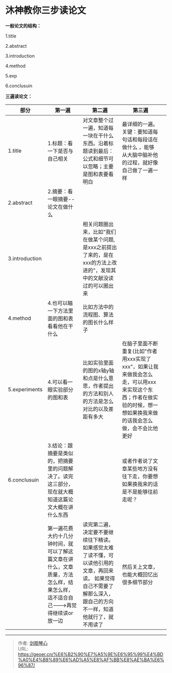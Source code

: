 # 沐神教你三步读论文

<script type="text/javascript" src="/js/src/bai.js"></script>





**一般论文的结构：**

1.title

2.abstract

3.introduction

4.method

5.exp

6.conclusuin



**三遍读论文：**

| 部分           | 第一遍                                                       | 第二遍                                                       | 第三遍                                                       |      |
| -------------- | ------------------------------------------------------------ | ------------------------------------------------------------ | ------------------------------------------------------------ | ---- |
| 1.title        | 1.标题：看一下是否与自己相关                                 | 对文章整个过一遍，知道每一块在干什么东西。沿着标题读到最后：公式和细节可以忽略；主要是图和表要看明白 | 最详细的一遍。关键：要知道每句话和每段话在做什么 ，能够从大脑中脑补他的过程，就好像自己做了一遍一样 |      |
| 2.abstract     | 2.摘要：看一眼摘要--论文在做什么                             |                                                              |                                                              |      |
| 3.introduction |                                                              | 相关问题圈出来，比如"我们在做某个问题,是xxx之前提出了来的，是在xxx的方法上改进的"，发现其中的文献没读过的可以圈出来 |                                                              |      |
| 4.method       | 4.也可以瞄一下方法里面的图和表看看他在干什么                 | 比如方法中的流程图、算法的图长什么样子                       |                                                              |      |
| 5.experiments  | 4.可以看一眼实验部分的图和表                                 | 比如实验里面的图的x轴y轴和点是什么意思，作者提出的方法和别人的方法是怎么对比的以及差距有多大 | 在脑子里面不断重复(比如"作者用xxx实现了xxx"，如果让我来做我会怎么走，可以用xxx来实现这个东西；作者在做实验的时候，想一想如果换我来做的话我会怎么做，会不会比他更好 |      |
| 6.conclusuin   | 3.结论：跟摘要是类似的，把摘要里的问题解决了。读完这三部分，现在就大概知道这篇论文大概在讲什么东西 |                                                              | 或者作者说了文章某些地方没有往下走，你要想如果换我来的话是不是能够往前走呢？ |      |
|                | 第一遍花费大约十几分钟时间，就可以了解这篇文章在讲什么，文章质量，方法怎么样，结果怎么样，适不适合自己--->再觉得继续读or放一边 | 读完第二遍，决定要不要继续往下精读。                                                        如果感觉太难了读不懂，可以读他引用的文章，再回来读。                                                                        如果觉得自己不需要了解那么深入，跟自己的方向不一样，知道他就行了，就不用读了 | 然后关上文章，也能大概回忆出很多细节部分                     |      |















---

> 作者: [剑胆琴心](http://geoer.cn)  
> URL: https://geoer.cn/%E6%B2%90%E7%A5%9E%E6%95%99%E4%BD%A0%E4%B8%89%E6%AD%A5%E8%AF%BB%E8%AE%BA%E6%96%87/  

